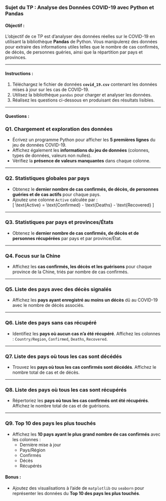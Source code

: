 ### Sujet du TP : Analyse des Données COVID-19 avec Python et Pandas

#### **Objectif :**  
L’objectif de ce TP est d’analyser des données réelles sur le COVID-19 en utilisant la bibliothèque **Pandas** de Python. Vous manipulerez des données pour extraire des informations utiles telles que le nombre de cas confirmés, de décès, de personnes guéries, ainsi que la répartition par pays et provinces.

---

#### **Instructions :**  
1. Téléchargez le fichier de données **`covid_19.csv`** contenant les données mises à jour sur les cas de COVID-19.
2. Utilisez la bibliothèque `pandas` pour charger et analyser les données.
3. Réalisez les questions ci-dessous en produisant des résultats lisibles.

---

#### **Questions :**

### **Q1. Chargement et exploration des données**  
- Écrivez un programme Python pour afficher les **5 premières lignes** du jeu de données COVID-19.  
- Affichez également les **informations du jeu de données** (colonnes, types de données, valeurs non nulles).  
- Vérifiez la **présence de valeurs manquantes** dans chaque colonne.

---

### **Q2. Statistiques globales par pays**  
- Obtenez le **dernier nombre de cas confirmés, de décès, de personnes guéries et de cas actifs** pour chaque pays.  
- Ajoutez une colonne `Active` calculée par :  
  \[
  \text{Active} = \text{Confirmed} - \text{Deaths} - \text{Recovered}
  \]

---

### **Q3. Statistiques par pays et provinces/États**  
- Obtenez le **dernier nombre de cas confirmés, de décès et de personnes récupérées** par pays et par province/État.

---

### **Q4. Focus sur la Chine**  
- Affichez les **cas confirmés, les décès et les guérisons** pour chaque province de la Chine, triés par nombre de cas confirmés.

---

### **Q5. Liste des pays avec des décès signalés**  
- Affichez les **pays ayant enregistré au moins un décès** dû au COVID-19 avec le nombre de décès associés.

---

### **Q6. Liste des pays sans cas récupéré**  
- Identifiez les **pays où aucun cas n’a été récupéré**. Affichez les colonnes : `Country/Region`, `Confirmed`, `Deaths`, `Recovered`.

---

### **Q7. Liste des pays où tous les cas sont décédés**  
- Trouvez les **pays où tous les cas confirmés sont décédés**. Affichez le nombre total de cas et de décès.

---

### **Q8. Liste des pays où tous les cas sont récupérés**  
- Répertoriez les **pays où tous les cas confirmés ont été récupérés**. Affichez le nombre total de cas et de guérisons.

---

### **Q9. Top 10 des pays les plus touchés**  
- Affichez les **10 pays ayant le plus grand nombre de cas confirmés** avec les colonnes :  
  - Dernière mise à jour  
  - Pays/Région  
  - Confirmés  
  - Décès  
  - Récupérés  


#### **Bonus :**  
- Ajoutez des visualisations à l’aide de `matplotlib` ou `seaborn` pour représenter les données du **Top 10 des pays les plus touchés**.